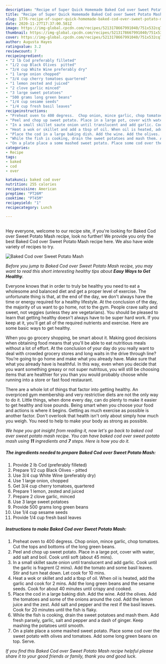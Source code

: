 ```yaml
---
description: "Recipe of Super Quick Homemade Baked Cod over Sweet Potato Mash"
title: "Recipe of Super Quick Homemade Baked Cod over Sweet Potato Mash"
slug: 1776-recipe-of-super-quick-homemade-baked-cod-over-sweet-potato-mash
date: 2020-11-27T17:37:00.581Z
image: https://img-global.cpcdn.com/recipes/5213178667991040/751x532cq70/baked-cod-over-sweet-potato-mash-recipe-main-photo.jpg
thumbnail: https://img-global.cpcdn.com/recipes/5213178667991040/751x532cq70/baked-cod-over-sweet-potato-mash-recipe-main-photo.jpg
cover: https://img-global.cpcdn.com/recipes/5213178667991040/751x532cq70/baked-cod-over-sweet-potato-mash-recipe-main-photo.jpg
author: Augusta Hayes
ratingvalue: 3.2
reviewcount: 7
recipeingredient:
- "2 lb Cod preferably filleted"
- "1/2 cup Black Olives  pitted"
- "3/4 cup White Wine preferably dry"
- "1 large onion chopped"
- "3/4 cup cherry tomatoes quartered"
- "1 lemon zested and juiced"
- "2 clove garlic minced"
- "3 large sweet potatoes"
- "500 grams long green beans"
- "1/4 cup sesame seeds"
- "1/4 cup fresh basil leaves"
recipeinstructions:
- "Preheat oven to 400 degress.  Chop onion, mince garlic, chop tomatoes. Cut the tops and bottoms of the long green beans."
- "Peel and chop up sweet potato. Place in a large pot, cover with water, add salt and boil. Cook until soft (about 45 mins)."
- "In a small skillet saute onion until translucent and add garlic. Cook until the garlic is fragrent (2 mins). Add the tomato and some basil leaves. Stir and turn heat down. Let cook for 10 mins."
- "Heat a wok or skillet and add a tbsp of oil. When oil is heated, add the garlic and cook for 2 mins. Add the long green beans and the sesame seeds. Cook for about 40 minutes until crispy and cooked."
- "Place the cod in a large baking dish. Add the wine. Add the olives. Add the tomatoes and some of the onions around the cod. Add the lemon juice and the zest. Add salt and pepper and the rest if the basil leaves. Cook for 20 minutes until the fish is flaky."
- "While the fish is cooking, drain the sweet potatoes and mash them. Add fresh parsely, garlic, salt and pepper and a dash of ginger. Keep mashing the potatoes until smooth."
- "On a plate place a some mashed sweet potato. Place some cod over the sweet potato with olives and tomatoes. Add some long green beans on top. Serve."
categories:
- Recipe
tags:
- baked
- cod
- over

katakunci: baked cod over 
nutrition: 255 calories
recipecuisine: American
preptime: "PT26M"
cooktime: "PT45M"
recipeyield: "1"
recipecategory: Lunch

---
```

<br>
Hey everyone, welcome to our recipe site, if you're looking for Baked Cod over Sweet Potato Mash recipe, look no further! We provide you only the best Baked Cod over Sweet Potato Mash recipe here. We also have wide variety of recipes to try.
<br>


![Baked Cod over Sweet Potato Mash](https://img-global.cpcdn.com/recipes/5213178667991040/751x532cq70/baked-cod-over-sweet-potato-mash-recipe-main-photo.jpg)

<i>Before you jump to Baked Cod over Sweet Potato Mash recipe, you may want to read this short interesting healthy tips about <strong>Easy Ways to Get Healthy</strong>.</i>

Everyone knows that in order to truly be healthy you need to eat a wholesome and balanced diet and get a proper level of exercise. The unfortunate thing is that, at the end of the day, we don't always have the time or energy required for a healthy lifestyle. At the conclusion of the day, the majority of us want to go home, not to the gym. People crave salty and sweet, not veggies (unless they are vegetarians). You should be pleased to learn that getting healthy doesn't always have to be super hard work. If you keep at it, you'll get all of the required nutrients and exercise. Here are some basic ways to get healthy.

When you go grocery shopping, be smart about it. Making good decisions when obtaining food means that you'll be able to eat nutritious meals without a lot of effort. At the conclusion of your day do you really want to deal with crowded grocery stores and long waits in the drive through line? You’re going to go home and make what you already have. Make sure that what you already have is healthful. In this way, even when you decide that you want something greasy or not super nutritous, you will still be choosing items that are healthier for you than you would probably choose while running into a store or fast food restaurant.

There are a whole lot of things that factor into getting healthy. An overpriced gym membership and very restrictive diets are not the only way to do it. Little things, when done every day, can do plenty to make it easier to get healthy and lose pounds. Being smart when you choose your food and actions is where it begins. Getting as much exercise as possible is another factor. Don't overlook that health isn't only about simply how much you weigh. You need to help to make your body as strong as possible. 


<i>We hope you got insight from reading it, now let's go back to baked cod over sweet potato mash recipe. You can have baked cod over sweet potato mash using <strong>11</strong> ingredients and <strong>7</strong> steps. Here is how you do it.
</i>

##### The ingredients needed to prepare Baked Cod over Sweet Potato Mash:

1. Provide 2 lb Cod (preferably filleted)
1. Prepare 1/2 cup Black Olives - pitted
1. Use 3/4 cup White Wine (preferably dry)
1. Use 1 large onion, chopped
1. Get 3/4 cup cherry tomatoes, quartered
1. Prepare 1 lemon, zested and juiced
1. Prepare 2 clove garlic, minced
1. Use 3 large sweet potatoes
1. Provide 500 grams long green beans
1. Use 1/4 cup sesame seeds
1. Provide 1/4 cup fresh basil leaves


##### Instructions to make Baked Cod over Sweet Potato Mash:

1. Preheat oven to 400 degress.  Chop onion, mince garlic, chop tomatoes. Cut the tops and bottoms of the long green beans.
1. Peel and chop up sweet potato. Place in a large pot, cover with water, add salt and boil. Cook until soft (about 45 mins).
1. In a small skillet saute onion until translucent and add garlic. Cook until the garlic is fragrent (2 mins). Add the tomato and some basil leaves. Stir and turn heat down. Let cook for 10 mins.
1. Heat a wok or skillet and add a tbsp of oil. When oil is heated, add the garlic and cook for 2 mins. Add the long green beans and the sesame seeds. Cook for about 40 minutes until crispy and cooked.
1. Place the cod in a large baking dish. Add the wine. Add the olives. Add the tomatoes and some of the onions around the cod. Add the lemon juice and the zest. Add salt and pepper and the rest if the basil leaves. Cook for 20 minutes until the fish is flaky.
1. While the fish is cooking, drain the sweet potatoes and mash them. Add fresh parsely, garlic, salt and pepper and a dash of ginger. Keep mashing the potatoes until smooth.
1. On a plate place a some mashed sweet potato. Place some cod over the sweet potato with olives and tomatoes. Add some long green beans on top. Serve.


<i>If you find this Baked Cod over Sweet Potato Mash recipe helpful please share it to your good friends or family, thank you and good luck.</i>
